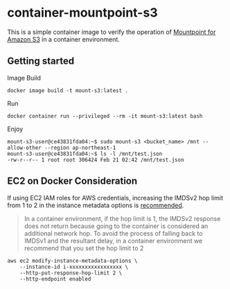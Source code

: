 # container-mountpoint-s3
This is a simple container image to verify the operation of [Mountpoint for Amazon S3](https://github.com/awslabs/mountpoint-s3) in a container environment.

## Getting started
Image Build

```shell
docker image build -t mount-s3:latest .
```

Run

```
docker container run --privileged --rm -it mount-s3:latest bash
```

Enjoy

```
mount-s3-user@ce43831fda04:~$ sudo mount-s3 <bucket_name> /mnt --allow-other --region ap-northeast-1
mount-s3-user@ce43831fda04:~$ ls -l /mnt/test.json
-rw-r--r-- 1 root root 306424 Feb 21 02:42 /mnt/test.json
```

## EC2 on Docker Consideration
If using EC2 IAM roles for AWS credentials, increasing the IMDSv2 hop limit from 1 to 2 in the instance metadata options is [recommended](https://docs.aws.amazon.com/ja_jp/AWSEC2/latest/UserGuide/instancedata-data-retrieval.html#imds-considerations).

> In a container environment, if the hop limit is 1, the IMDSv2 response does not return because going to the container is considered an additional network hop. To avoid the process of falling back to IMDSv1 and the resultant delay, in a container environment we recommend that you set the hop limit to 2

```
aws ec2 modify-instance-metadata-options \
    --instance-id i-xxxxxxxxxxxxxxxxx \
    --http-put-response-hop-limit 2 \
    --http-endpoint enabled
```
